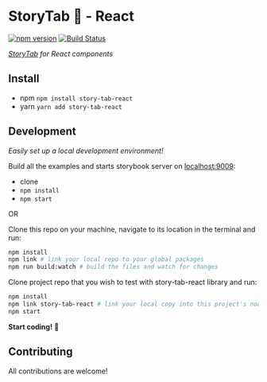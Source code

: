 # StoryTab 📑 - React

[![npm version][npm-badge]][npm-url]
[![Build Status][build-badge]][build-url]

_[StoryTab](https://github.com/mkosir/story-tab) for React components_

## Install

- npm `npm install story-tab-react`
- yarn `yarn add story-tab-react`

## Development

_Easily set up a local development environment!_

Build all the examples and starts storybook server on [localhost:9009](http://localhost:9009):

- clone
- `npm install`
- `npm start`

OR

Clone this repo on your machine, navigate to its location in the terminal and run:

```bash
npm install
npm link # link your local repo to your global packages
npm run build:watch # build the files and watch for changes
```

Clone project repo that you wish to test with story-tab-react library and run:

```bash
npm install
npm link story-tab-react # link your local copy into this project's node_modules
npm start
```

**Start coding!** 🎉

## Contributing

All contributions are welcome!

[npm-url]: https://www.npmjs.com/package/story-tab-react
[npm-badge]: https://img.shields.io/npm/v/story-tab-react.svg
[build-badge]: https://travis-ci.com/mkosir/story-tab-react.svg
[build-url]: https://travis-ci.com/mkosir/story-tab-react

